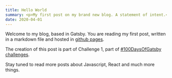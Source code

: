 ```yaml
---
title: Hello World
summary: <p>My first post on my brand new blog. A statement of intent.</p>
date: 2020-04-01
---
```


Welcome to my blog, based in Gatsby. You are reading my first post, written in a markdown file and hosted in [github pages](https://github.com/calderon/blog).

The creation of this post is part of Challenge 1, part of [#100DaysOfGatsby challenges](https://www.gatsbyjs.org/blog/100days).

Stay tuned to read more posts about Javascript, React and much more things.
